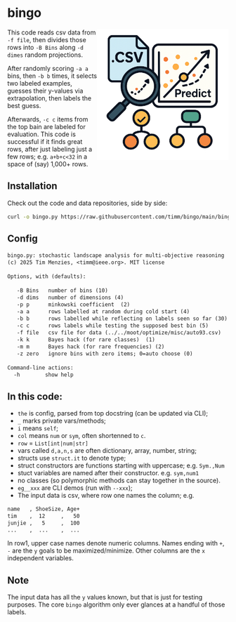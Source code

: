 # bingo

<img src="/docs/bingo.png" width=300 align=right>

This code reads csv data from `-f file`, then divides those rows into `-B Bins`
along `-d dimes` random projections.

After randomly scoring `-a a` bins, then `-b b` times, it selects two labeled
examples, guesses their y-values via extrapolation, then labels the best guess.

Afterwards, `-c c` items from the top bain are labeled for evaluation. This code
is successful if it finds great rows, after just labeling just a few rows; e.g.
`a+b+c<32` in a space of (say) 1,000+ rows.

## Installation

Check out the code and data repositories, side by side:

```bash
curl -o bingo.py https://raw.githubusercontent.com/timm/bingo/main/bingo.py
```

<!--- cd dir
git clone http://github.com/timm/moot
mkdir bingo
cd bingo
wget -O bingo.py https://raw.githubusercontent.com/timm/bingo/refs/heads/main/bingo.py
python3 bingo.py -h
```
--->

## Config

```
bingo.py: stochastic landscape analysis for multi-objective reasoning
(c) 2025 Tim Menzies, <timm@ieee.org>. MIT license

Options, with (defaults):

   -B Bins   number of bins (10)
   -d dims   number of dimensions (4)
   -p p      minkowski coefficient  (2)
   -a a      rows labelled at random during cold start (4)
   -b b      rows labelled while reflecting on labels seen so far (30)
   -c c      rows labels while testing the supposed best bin (5)
   -f file   csv file for data (../../moot/optimize/misc/auto93.csv)
   -k k      Bayes hack (for rare classes)  (1)
   -m m      Bayes hack (for rare frequencies) (2)
   -z zero   ignore bins with zero items; 0=auto choose (0)

Command-line actions:
  -h        show help
```

## In this code:

- `the` is config, parsed from top docstring (can be updated via CLI);
- `_` marks private vars/methods;
- `i` means `self`;
- `col` means `num` or `sym`, often shortenned to `c`.
- `row` = `List[int|num|str]`
- vars called `d,a,n,s` are often dictionary, array, number, string;
- structs use `struct.it` to denote type;
- struct constructors are functions starting with uppercase; e.g. `Sym.,Num`
- stuct variables are named after their constructor. e.g. `sym,num1`
- no classes (so polymorphic methods can stay together in the source).
- `eg__xxx` are CLI demos (run with `--xxx`);
- The input data is csv, where row one names the column; e.g.

```
name   , ShoeSize, Age+
tim    ,  12     ,   50
junjie ,   5     ,  100
...    ,  ...    ,  ...
```

In row1, upper case names denote numeric columns. Names ending with `+`, `-` are
the `y` goals to be maximized/minimize. Other columns are the `x` independent
variables.

## Note

The input data has all the `y` values known, but that is just for testing
purposes. The core `bingo` algorithm only ever glances at a handful of those
labels.
